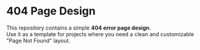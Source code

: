 # 404 Page Design

This repository contains a simple **404 error page design**.  
Use it as a template for projects where you need a clean and customizable "Page Not Found" layout.
